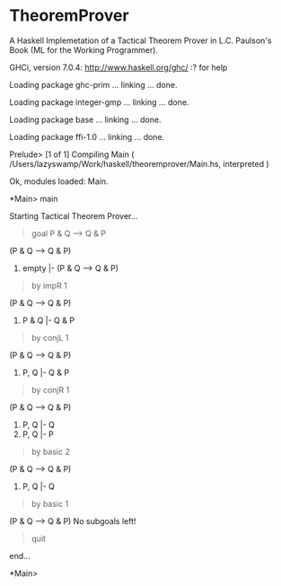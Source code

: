 TheoremProver
=============

A Haskell Implemetation of a Tactical Theorem Prover in L.C. Paulson's Book (ML for the Working Programmer).


GHCi, version 7.0.4: http://www.haskell.org/ghc/  :? for help

Loading package ghc-prim ... linking ... done.

Loading package integer-gmp ... linking ... done.

Loading package base ... linking ... done.

Loading package ffi-1.0 ... linking ... done.

Prelude> [1 of 1] Compiling Main             ( /Users/lazyswamp/Work/haskell/theoremprover/Main.hs, interpreted )

Ok, modules loaded: Main.

*Main> main

Starting Tactical Theorem Prover...

> goal P & Q --> Q & P

(P & Q --> Q & P)

1. empty  |- (P & Q --> Q & P)

> by impR 1

(P & Q --> Q & P)
 1. P & Q  |- Q & P

> by conjL 1

(P & Q --> Q & P)
 1. P, Q  |- Q & P

> by conjR 1

(P & Q --> Q & P)
 1. P, Q  |- Q
 2. P, Q  |- P

> by basic 2

(P & Q --> Q & P)
 1. P, Q  |- Q

> by basic 1

(P & Q --> Q & P)
No subgoals left!

> quit

end...

*Main> 

